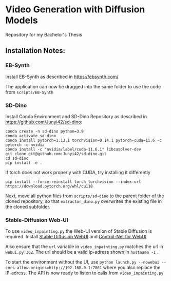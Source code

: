 # Video Generation with Diffusion Models
Repository for my Bachelor's Thesis

## 	Installation Notes:

###	EB-Synth

Install EB-Synth as described in https://ebsynth.com/

The application can now be dragged into the same folder to use the code from `scripts/EB-Synth` 

###	SD-Dino
Install Conda Environment and  SD-Dino Repository as described in https://github.com/Junyi42/sd-dino:
```
conda create -n sd-dino python=3.9
conda activate sd-dino
conda install pytorch=1.13.1 torchvision=0.14.1 pytorch-cuda=11.6 -c pytorch -c nvidia
conda install -c "nvidia/label/cuda-11.6.1" libcusolver-dev
git clone git@github.com:Junyi42/sd-dino.git 
cd sd-dino
pip install -e .
```
If torch does not work properly with CUDA, try installing it differently
```
pip install --force-reinstall torch torchvision --index-url https://download.pytorch.org/whl/cu118
``` 
Next, move all python files from `scripts/sd-dino` to the parent folder of the cloned repository, so that `extractor_dino.py` overwrites the existing file in the cloned subfolder. 

###	Stable-Diffusion Web-UI

To use `video_inpainting.py`  the Web-UI version of Stable Diffusion is required. 
Install [Stable Diffusion WebUI](https://github.com/AUTOMATIC1111/stable-diffusion-webui) and [Control-Net for WebUI](https://github.com/Mikubill/sd-webui-controlnet)

Also ensure that the `url` variable in `video_inpainting.py` matches the url in `webui.py:362`. The url should be a valid ip-adress shown in `hostname -I` . 

To start the environment without the UI, use 
`python launch.py --nowebui --cors-allow-origins=http://192.168.0.1:7861` 
where you also replace the IP-adress. 
The API is now ready to listen to calls from `video_inpainting.py` 
